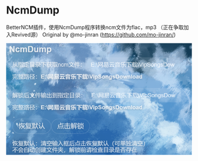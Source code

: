 # NcmDump

BetterNCM插件，使用NcmDump程序转换ncm文件为flac，mp3
（正在争取加入Revived源）
Original by @mo-jinran (https://github.com/mo-jinran/)

![preview](preview.png)

